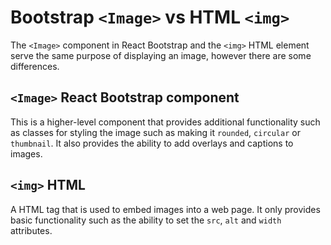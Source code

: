 # Bootstrap `<Image>` vs HTML `<img>`

The `<Image>` component in React Bootstrap and the `<img>` HTML element serve the same purpose of displaying an image, however there are some differences.

## `<Image>` React Bootstrap component
This is a higher-level component that provides additional functionality such as classes for styling the image such as making it `rounded`, `circular` or `thumbnail`. It also provides the ability to add overlays and captions to images.

## `<img>` HTML 
A HTML tag that is used to embed images into a web page. It only provides basic functionality such as the ability to set the `src`, `alt` and `width` attributes.
